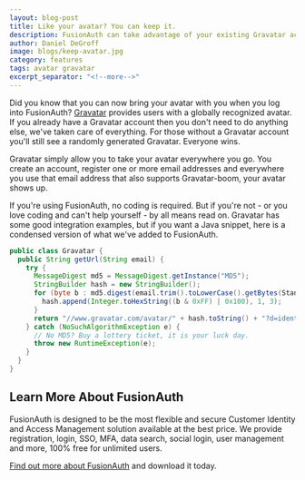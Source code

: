 ```yaml
---
layout: blog-post
title: Like your avatar? You can keep it.
description: FusionAuth can take advantage of your existing Gravatar account. No problem.
author: Daniel DeGroff
image: blogs/keep-avatar.jpg
category: features
tags: avatar gravatar
excerpt_separator: "<!--more-->"
---
```


Did you know that you can now bring your avatar with you when you log into FusionAuth? [Gravatar](https://en.gravatar.com/ "Jump to Gravatar site") provides users with a globally recognized avatar. If you already have a Gravatar account then you don't need to do anything else, we've taken care of everything. For those without a Gravatar account you'll still see a randomly generated Gravatar. Everyone wins.

<!--more-->

Gravatar simply allow you to take your avatar everywhere you go. You create an account, register one or more email addresses and everywhere you use that email address that also supports Gravatar-boom, your avatar shows up.

If you're using FusionAuth, no coding is required. But if you're not - or you love coding and can't help yourself - by all means read on. Gravatar has some good integration examples, but if you want a Java snippet, here is a condensed version of what we've added to FusionAuth.

```java
public class Gravatar {
  public String getUrl(String email) {
    try {
      MessageDigest md5 = MessageDigest.getInstance("MD5");
      StringBuilder hash = new StringBuilder();
      for (byte b : md5.digest(email.trim().toLowerCase().getBytes(StandardCharsets.UTF_8))) {
        hash.append(Integer.toHexString((b & 0xFF) | 0x100), 1, 3);
      }
      return "//www.gravatar.com/avatar/" + hash.toString() + "?d=identicon&amp;s=250";      
    } catch (NoSuchAlgorithmException e) {
      // No MD5? Buy a lottery ticket, it is your luck day. 
      throw new RuntimeException(e);
    }
  }
}
```

## Learn More About FusionAuth

FusionAuth is designed to be the most flexible and secure Customer Identity and Access Management solution available at the best price. We provide registration, login, SSO, MFA, data search, social login, user management and more, 100% free for unlimited users.

[Find out more about FusionAuth](https://fusionauth.io/ "FusionAuth Home") and download it today.

<!--
- Products
- FusionAuth
-->
